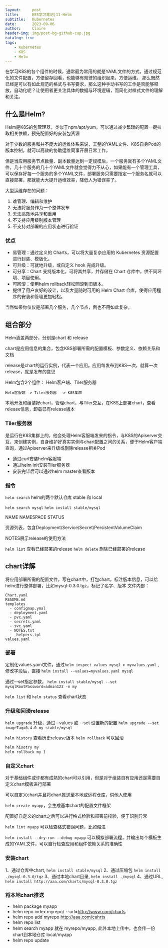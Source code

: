 ```yaml
---
layout:     post
title:      K8S学习笔记|11-Helm
subtitle:   Kubernetes
date:       2023-09-06
author:     Claire
header-img: img/post-bg-github-cup.jpg
catalog: true
tags:
    - Kubernetes
    - K8S
    - Helm
---
```


在学习K8S的各个组件的时候，通常最为常用的就是YAML文件的方式，通过规范化的文件配置，方便留存回看，也能够有规律的组织起来，方便运维。
那么既然已经是可以有如此规范的格式与书写要求，那么这种手动书写的工作是否能够释放，自动化呢？让使用者更关注具体的数据与环境逻辑，而简化对样式文件的理解和关注。

## 什么是Helm?

Helm是K8S的包管理器，类似于npm/apt/yum，可以通过减少繁琐的配置一键拉取相关依赖，预先配置好的安装包资源

对于少数的服务和并不庞大的运维体系来说，工整的YAML文件、K8S自身Pod的版本控制，就可以高效的协助运维同事开展日常工作。

但是当应用服务节点数量、副本数量达到一定规模后，一个服务就有多个YAML文件，几十个服务的几十个YAML文件就会觉得力不从心，如果能有一个管理工具，可以保存好每一个服务的多个YAML文件，部署服务只需要指定一个服务名就可以直接部署，那就能大大提升运维效率，降低人为错误率了。

大型运维存在的问题：

1. 难管理、编辑和维护
2. 无法将服务作为一个整体发布
3. 无法高效地共享和重用
4. 不支持应用级别版本管理
5. 不支持对部署的应用状态进行验证

### 优点

- 易管理：通过定义的 Charts，可以将大量复杂应用的 Kubernetes 资源配置进行封装、模版化。
- 可升级：可就地升级，或自定义 hook 完成升级。
- 可分享：Chart 支持版本化，可将其共享，并存储在 Chart 仓库中，供不同环境、项目使用。
- 可回滚：使用helm rollback轻松回滚到旧版本。
- 提供了用户友好的设计，以及大量随时可用的 Helm Chart 仓库，使得应用程序的安装和管理更加轻松。

当然如果你仅仅是部署几个服务，几个节点，倒也不用如此复杂。

## 组合部分

Helm涵盖两部分，分别是chart 和 release

chart是应用信息的集合，包含K8S部署所需的配置模板、参数定义、依赖关系和文档

release是chart的运行实例，代表一个应用。应用每发布到K8S一次，就算一次release，就是发布的意思

Helm包含2个组件： Helm客户端、Tiler服务器

`Helm客服端 -> Tiler服务器  -> K8S集群`

本地开发和组装好chart，管理chart，与Tiler交互，在K8S上部署chart，查看release信息，卸载已有release版本

### Tiler服务器

是运行在K8S集群上的，他会处理Helm客服端发来的指令，与K8S的Apiserver交互，来创建实例，自身维护好真实实例与chart配置之间的关系，便于Helm客户端查询，通过Apiserver来升级或删除release相关Pod

- 通过curl安装helm客服端
- 通过helm init安装Tiler服务器
- 安装完毕后可以通过helm master查看版本

### 指令

`helm search`
helm的两个默认仓库 stable 和 local

`helm search mysql`
`helm install stable/mysql`

NAME NAMESPACE STATUS

资源列表，包含Deployment\Service\Secret\PersistentVolumeClaim

NOTES展示release的使用方法

`helm list` 查看已经部署的release
`helm delete` 删除已经部署的release

## chart详解

将应用部署所需的配置文件，写在chart中，打包chart，标注版本信息，可以给helm进行整体部署，比如mysql-0.3.0.tgz，标记了名字、版本
文件内部：

```text
Chart.yaml
README.md
templates
  - configmap.ymal
  - deployment.yaml
  - pvc.yaml
  - secrets.yaml
  - svc.yaml
  - NOTES.txt
  - _helpers.tpl
values.yaml
```

### 部署

定制化values.yaml文件，通过`helm inspect values mysql > myvalues.yaml` , 修改字段后，直接 `helm install --values=myvalues.yaml mysql`

通过--set指定参数， `helm install stable/mysql --set mysqlRootPassword=admin123 -n my`

`helm list` 和 `helm status` 查看chart状态

### 升级和回滚release

`helm upgrade` 升级，通过--values 或 --set 设置新的配置
`helm upgrade --set imageTag=0.4.0 my stable/mysql`

`helm history` 查看历史release版本
`helm rollback` 可以回滚

```bash
helm hisotry my
helm rollback my 1
```

### 自定义chart

对于基础组件或许都有成熟的chart可以引用，但是对于组装自有应用还是需要自定义chart模板进行部署

可以自定义chart并且将chart推送至本地或远程仓库，供他人使用

`helm create myapp`，会生成基本chart的配置文件框架

配置好自定义的chart之后可以进行格式检验和部署前校验，便于识别异常

`helm lint myapp` 可以检查格式错误问题，比如缩进

`helm install --dry-run --debug myapp` 可以模拟部署流程，并输出每个模板生成的YAML文件，可以自行检查应用和组件依赖关系的准确性

### 安装chart

1、通过仓库中chart, `helm install stable/mysql`
2、通过压缩包 `helm install ./mysql-0.3.0/tgz`
3、通过本地chart目录, `helm install ./mysql`
4、通过URL, `helm install http://aaa.com/charts/mysql-0.3.0.tgz`

### 将本地chart推送

- helm package myapp
- helm repo index myrepo/ --url=http://www.com/charts
- helm repo add myrepo http://aaa.com/cahrts
- helm repo list
- helm search myapp 就在 myrepo/myapp, 此外本地上传中，也会传一份chart到本地仓库 local/myapp
- helm repo update
